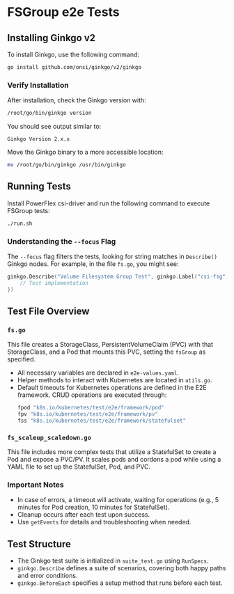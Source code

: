 # FSGroup e2e Tests

## Installing Ginkgo v2

To install Ginkgo, use the following command:

```bash
go install github.com/onsi/ginkgo/v2/ginkgo
```

### Verify Installation

After installation, check the Ginkgo version with:

```bash
/root/go/bin/ginkgo version
```

You should see output similar to:

```
Ginkgo Version 2.x.x
```

Move the Ginkgo binary to a more accessible location:

```bash
mv /root/go/bin/ginkgo /usr/bin/ginkgo
```

## Running Tests

Install PowerFlex csi-driver and run the following command to execute FSGroup tests:

```bash
./run.sh
```

### Understanding the `--focus` Flag

The `--focus` flag filters the tests, looking for string matches in `Describe()` Ginkgo nodes. For example, in the file `fs.go`, you might see:

```go
ginkgo.Describe("Volume Filesystem Group Test", ginkgo.Label("csi-fsg"), ginkgo.Label("csi-fs"), ginkgo.Serial, func() {
    // Test implementation
})
```

## Test File Overview

### `fs.go`

This file creates a StorageClass, PersistentVolumeClaim (PVC) with that StorageClass, and a Pod that mounts this PVC, setting the `fsGroup` as specified.

- All necessary variables are declared in `e2e-values.yaml`.
- Helper methods to interact with Kubernetes are located in `utils.go`.
- Default timeouts for Kubernetes operations are defined in the E2E framework. CRUD operations are executed through:
  ```go
  fpod "k8s.io/kubernetes/test/e2e/framework/pod"
  fpv "k8s.io/kubernetes/test/e2e/framework/pv"
  fss "k8s.io/kubernetes/test/e2e/framework/statefulset"
  ```

### `fs_scaleup_scaledown.go`

This file includes more complex tests that utilize a StatefulSet to create a Pod and expose a PVC/PV. It scales pods and cordons a pod while using a YAML file to set up the StatefulSet, Pod, and PVC.

### Important Notes

- In case of errors, a timeout will activate, waiting for operations (e.g., 5 minutes for Pod creation, 10 minutes for StatefulSet).
- Cleanup occurs after each test upon success.
- Use `getEvents` for details and troubleshooting when needed.

## Test Structure

- The Ginkgo test suite is initialized in `suite_test.go` using `RunSpecs`.
- `ginkgo.Describe` defines a suite of scenarios, covering both happy paths and error conditions.
- `ginkgo.BeforeEach` specifies a setup method that runs before each test.